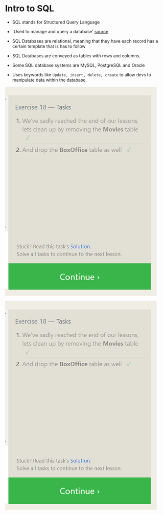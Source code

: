 # Intro to SQL 


- SQL stands for Structured Query Language

- 'Used to manage and query a database' [source](https://www.computer-pdf.com/3-sql-database-tutorial-for-beginners)

- SQL Databases are relational, meaning that they have each record has a certain template that is has to follow

- SQL Databases are conveyed as tables with rows and columns.

- Some SQL database systems are MySQL, PostgreSQL and Oracle

- Uses keywords like `Update, insert, delete, create` to allow devs to manipulate data within the database.


![sqlOne](./img/sql1.png)

![sqlTwo](./img/sql2.png)